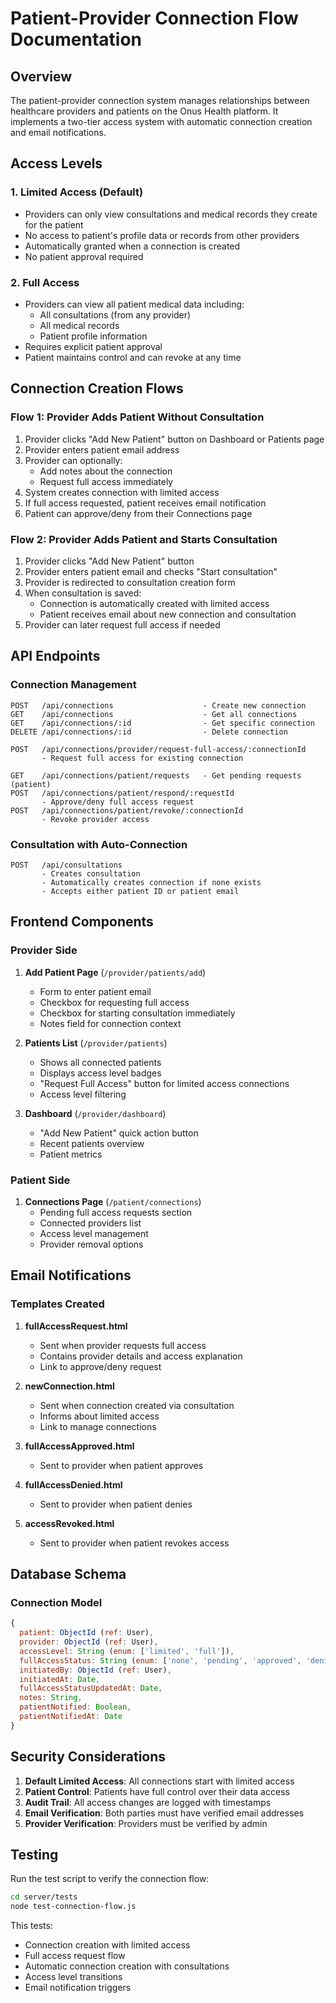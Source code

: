 # Patient-Provider Connection Flow Documentation

## Overview

The patient-provider connection system manages relationships between healthcare providers and patients on the Onus Health platform. It implements a two-tier access system with automatic connection creation and email notifications.

## Access Levels

### 1. Limited Access (Default)
- Providers can only view consultations and medical records they create for the patient
- No access to patient's profile data or records from other providers
- Automatically granted when a connection is created
- No patient approval required

### 2. Full Access
- Providers can view all patient medical data including:
  - All consultations (from any provider)
  - All medical records
  - Patient profile information
- Requires explicit patient approval
- Patient maintains control and can revoke at any time

## Connection Creation Flows

### Flow 1: Provider Adds Patient Without Consultation

1. Provider clicks "Add New Patient" button on Dashboard or Patients page
2. Provider enters patient email address
3. Provider can optionally:
   - Add notes about the connection
   - Request full access immediately
4. System creates connection with limited access
5. If full access requested, patient receives email notification
6. Patient can approve/deny from their Connections page

### Flow 2: Provider Adds Patient and Starts Consultation

1. Provider clicks "Add New Patient" button
2. Provider enters patient email and checks "Start consultation"
3. Provider is redirected to consultation creation form
4. When consultation is saved:
   - Connection is automatically created with limited access
   - Patient receives email about new connection and consultation
5. Provider can later request full access if needed

## API Endpoints

### Connection Management

```
POST   /api/connections                    - Create new connection
GET    /api/connections                    - Get all connections
GET    /api/connections/:id                - Get specific connection
DELETE /api/connections/:id                - Delete connection

POST   /api/connections/provider/request-full-access/:connectionId
       - Request full access for existing connection

GET    /api/connections/patient/requests   - Get pending requests (patient)
POST   /api/connections/patient/respond/:requestId
       - Approve/deny full access request
POST   /api/connections/patient/revoke/:connectionId
       - Revoke provider access
```

### Consultation with Auto-Connection

```
POST   /api/consultations
       - Creates consultation
       - Automatically creates connection if none exists
       - Accepts either patient ID or patient email
```

## Frontend Components

### Provider Side

1. **Add Patient Page** (`/provider/patients/add`)
   - Form to enter patient email
   - Checkbox for requesting full access
   - Checkbox for starting consultation immediately
   - Notes field for connection context

2. **Patients List** (`/provider/patients`)
   - Shows all connected patients
   - Displays access level badges
   - "Request Full Access" button for limited access connections
   - Access level filtering

3. **Dashboard** (`/provider/dashboard`)
   - "Add New Patient" quick action button
   - Recent patients overview
   - Patient metrics

### Patient Side

1. **Connections Page** (`/patient/connections`)
   - Pending full access requests section
   - Connected providers list
   - Access level management
   - Provider removal options

## Email Notifications

### Templates Created

1. **fullAccessRequest.html**
   - Sent when provider requests full access
   - Contains provider details and access explanation
   - Link to approve/deny request

2. **newConnection.html**
   - Sent when connection created via consultation
   - Informs about limited access
   - Link to manage connections

3. **fullAccessApproved.html**
   - Sent to provider when patient approves
   
4. **fullAccessDenied.html**
   - Sent to provider when patient denies

5. **accessRevoked.html**
   - Sent to provider when patient revokes access

## Database Schema

### Connection Model
```javascript
{
  patient: ObjectId (ref: User),
  provider: ObjectId (ref: User),
  accessLevel: String (enum: ['limited', 'full']),
  fullAccessStatus: String (enum: ['none', 'pending', 'approved', 'denied']),
  initiatedBy: ObjectId (ref: User),
  initiatedAt: Date,
  fullAccessStatusUpdatedAt: Date,
  notes: String,
  patientNotified: Boolean,
  patientNotifiedAt: Date
}
```

## Security Considerations

1. **Default Limited Access**: All connections start with limited access
2. **Patient Control**: Patients have full control over their data access
3. **Audit Trail**: All access changes are logged with timestamps
4. **Email Verification**: Both parties must have verified email addresses
5. **Provider Verification**: Providers must be verified by admin

## Testing

Run the test script to verify the connection flow:

```bash
cd server/tests
node test-connection-flow.js
```

This tests:
- Connection creation with limited access
- Full access request flow
- Automatic connection creation with consultations
- Access level transitions
- Email notification triggers 